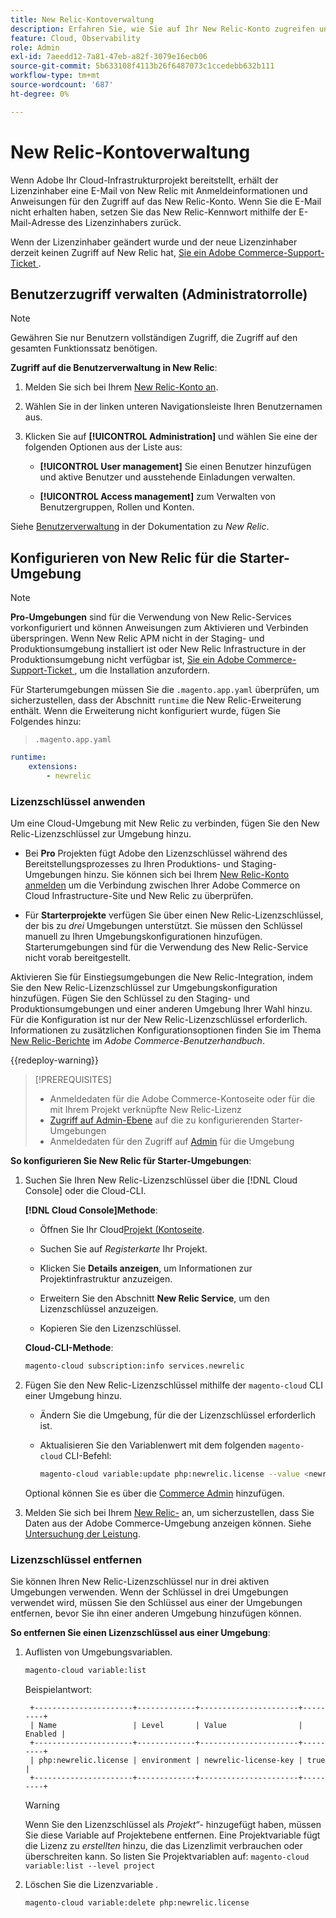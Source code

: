 ```yaml
---
title: New Relic-Kontoverwaltung
description: Erfahren Sie, wie Sie auf Ihr New Relic-Konto zugreifen und den Zugriff, die Integrationen und die Tool-Nutzung für Ihr Adobe Commerce on Cloud-Infrastrukturprojekt verwalten können.
feature: Cloud, Observability
role: Admin
exl-id: 7aeedd12-7a81-47eb-a82f-3079e16ecb06
source-git-commit: 5b633108f4113b26f6487073c1ccedebb632b111
workflow-type: tm+mt
source-wordcount: '687'
ht-degree: 0%

---
```


# New Relic-Kontoverwaltung

Wenn Adobe Ihr Cloud-Infrastrukturprojekt bereitstellt, erhält der Lizenzinhaber eine E-Mail von New Relic mit Anmeldeinformationen und Anweisungen für den Zugriff auf das New Relic-Konto. Wenn Sie die E-Mail nicht erhalten haben, setzen Sie das New Relic-Kennwort mithilfe der E-Mail-Adresse des Lizenzinhabers zurück.

Wenn der Lizenzinhaber geändert wurde und der neue Lizenzinhaber derzeit keinen Zugriff auf New Relic hat, [ Sie ein Adobe Commerce-Support-Ticket ](https://experienceleague.adobe.com/docs/commerce-knowledge-base/kb/help-center-guide/magento-help-center-user-guide.html?lang=de#submit-ticket).

## Benutzerzugriff verwalten (Administratorrolle)

>[!NOTE]
>
>Gewähren Sie nur Benutzern vollständigen Zugriff, die Zugriff auf den gesamten Funktionssatz benötigen.

**Zugriff auf die Benutzerverwaltung in New Relic**:

1. Melden Sie sich bei Ihrem [New Relic-Konto an](https://login.newrelic.com/login).

1. Wählen Sie in der linken unteren Navigationsleiste Ihren Benutzernamen aus.

1. Klicken Sie auf **[!UICONTROL Administration]** und wählen Sie eine der folgenden Optionen aus der Liste aus:

   - **[!UICONTROL User management]** Sie einen Benutzer hinzufügen und aktive Benutzer und ausstehende Einladungen verwalten.

   - **[!UICONTROL Access management]** zum Verwalten von Benutzergruppen, Rollen und Konten.

Siehe [Benutzerverwaltung](https://docs.newrelic.com/docs/accounts/accounts-billing/new-relic-one-user-management/user-management-ui-and-tasks/) in der Dokumentation zu _New Relic_.

## Konfigurieren von New Relic für die Starter-Umgebung

>[!NOTE]
>
>**Pro-Umgebungen** sind für die Verwendung von New Relic-Services vorkonfiguriert und können Anweisungen zum Aktivieren und Verbinden überspringen. Wenn New Relic APM nicht in der Staging- und Produktionsumgebung installiert ist oder New Relic Infrastructure in der Produktionsumgebung nicht verfügbar ist, [ Sie ein Adobe Commerce-Support-Ticket ](https://experienceleague.adobe.com/docs/commerce-knowledge-base/kb/help-center-guide/magento-help-center-user-guide.html?lang=de#submit-ticket), um die Installation anzufordern.

Für Starterumgebungen müssen Sie die `.magento.app.yaml` überprüfen, um sicherzustellen, dass der Abschnitt `runtime` die New Relic-Erweiterung enthält. Wenn die Erweiterung nicht konfiguriert wurde, fügen Sie Folgendes hinzu:

> `.magento.app.yaml`

```yaml
runtime:
    extensions:
        - newrelic
```

### Lizenzschlüssel anwenden

Um eine Cloud-Umgebung mit New Relic zu verbinden, fügen Sie den New Relic-Lizenzschlüssel zur Umgebung hinzu.

- Bei **Pro** Projekten fügt Adobe den Lizenzschlüssel während des Bereitstellungsprozesses zu Ihren Produktions- und Staging-Umgebungen hinzu. Sie können sich bei Ihrem [New Relic-Konto anmelden](https://login.newrelic.com/login) um die Verbindung zwischen Ihrer Adobe Commerce on Cloud Infrastructure-Site und New Relic zu überprüfen.

- Für **Starterprojekte** verfügen Sie über einen New Relic-Lizenzschlüssel, der bis zu _drei_ Umgebungen unterstützt. Sie müssen den Schlüssel manuell zu Ihren Umgebungskonfigurationen hinzufügen. Starterumgebungen sind für die Verwendung des New Relic-Service nicht vorab bereitgestellt.

Aktivieren Sie für Einstiegsumgebungen die New Relic-Integration, indem Sie den New Relic-Lizenzschlüssel zur Umgebungskonfiguration hinzufügen. Fügen Sie den Schlüssel zu den Staging- und Produktionsumgebungen und einer anderen Umgebung Ihrer Wahl hinzu. Für die Konfiguration ist nur der New Relic-Lizenzschlüssel erforderlich. Informationen zu zusätzlichen Konfigurationsoptionen finden Sie im Thema [New Relic-Berichte](https://experienceleague.adobe.com/docs/commerce-admin/config/general/new-relic-reporting.html?lang=de) im _Adobe Commerce-Benutzerhandbuch_.

{{redeploy-warning}}

>[!PREREQUISITES]
>
>- Anmeldedaten für die Adobe Commerce-Kontoseite oder für die mit Ihrem Projekt verknüpfte New Relic-Lizenz
>- [Zugriff auf Admin-Ebene](../project/user-access.md) auf die zu konfigurierenden Starter-Umgebungen
>- Anmeldedaten für den Zugriff auf [Admin](https://experienceleague.adobe.com/docs/commerce-admin/systems/user-accounts/permissions.html?lang=de) für die Umgebung

**So konfigurieren Sie New Relic für Starter-Umgebungen**:

1. Suchen Sie Ihren New Relic-Lizenzschlüssel über die [!DNL Cloud Console] oder die Cloud-CLI.

   **[!DNL Cloud Console]Methode**:

   - Öffnen Sie Ihr Cloud[Projekt (Kontoseite](https://accounts.magento.cloud/user).

   - Suchen Sie auf _Registerkarte_ Ihr Projekt.

   - Klicken Sie **Details anzeigen**, um Informationen zur Projektinfrastruktur anzuzeigen.

   - Erweitern Sie den Abschnitt **New Relic Service**, um den Lizenzschlüssel anzuzeigen.

   - Kopieren Sie den Lizenzschlüssel.

   **Cloud-CLI-Methode**:

   ```bash
   magento-cloud subscription:info services.newrelic
   ```

1. Fügen Sie den New Relic-Lizenzschlüssel mithilfe der `magento-cloud` CLI einer Umgebung hinzu.

   - Ändern Sie die Umgebung, für die der Lizenzschlüssel erforderlich ist.
   - Aktualisieren Sie den Variablenwert mit dem folgenden `magento-cloud` CLI-Befehl:

     ```bash
     magento-cloud variable:update php:newrelic.license --value <newrelic-license-key>
     ```

   Optional können Sie es über die [Commerce Admin](https://experienceleague.adobe.com/docs/commerce-admin/start/reporting/new-relic-reporting.html?lang=de#step-3%3A-configure-your-store) hinzufügen.

1. Melden Sie sich bei Ihrem [New Relic-](https://login.newrelic.com/login) an, um sicherzustellen, dass Sie Daten aus der Adobe Commerce-Umgebung anzeigen können. Siehe [Untersuchung der Leistung](investigate-performance.md).

### Lizenzschlüssel entfernen

Sie können Ihren New Relic-Lizenzschlüssel nur in drei aktiven Umgebungen verwenden. Wenn der Schlüssel in drei Umgebungen verwendet wird, müssen Sie den Schlüssel aus einer der Umgebungen entfernen, bevor Sie ihn einer anderen Umgebung hinzufügen können.

**So entfernen Sie einen Lizenzschlüssel aus einer Umgebung**:

1. Auflisten von Umgebungsvariablen.

   ```bash
   magento-cloud variable:list
   ```

   Beispielantwort:

   ```
    +----------------------+-------------+----------------------+---------+
    | Name                 | Level       | Value                | Enabled |
    +----------------------+-------------+----------------------+---------+
    | php:newrelic.license | environment | newrelic-license-key | true    |
    +----------------------+-------------+----------------------+---------+
   ```

   >[!WARNING]
   >
   >Wenn Sie den Lizenzschlüssel als _Projekt“-_ hinzugefügt haben, müssen Sie diese Variable auf Projektebene entfernen. Eine Projektvariable fügt die Lizenz zu _erstellten_ hinzu, die das Lizenzlimit verbrauchen oder überschreiten kann. So listen Sie Projektvariablen auf: `magento-cloud variable:list --level project`

1. Löschen Sie die Lizenzvariable .

   ```bash
   magento-cloud variable:delete php:newrelic.license
   ```
